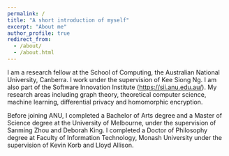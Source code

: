 ```yaml
---
permalink: /
title: "A short introduction of myself"
excerpt: "About me"
author_profile: true
redirect_from: 
  - /about/
  - /about.html
---
```


I am a research fellow at the School of Computing, the Australian National University, Canberra. I work under the supervision of Kee Siong Ng. I am also part of the Software Innovation Institute (https://sii.anu.edu.au/). My research areas including graph theory, theoretical computer science, machine learning, differential privacy and homomorphic encryption. 

Before joining ANU, I completed a Bachelor of Arts degree and a Master of Science degree at the University of Melbourne, under the supervision of Sanming Zhou and Deborah King. I completed a Doctor of Philosophy degree at Faculty of Information Technology, Monash University under the supervision of Kevin Korb and Lloyd Allison. 



